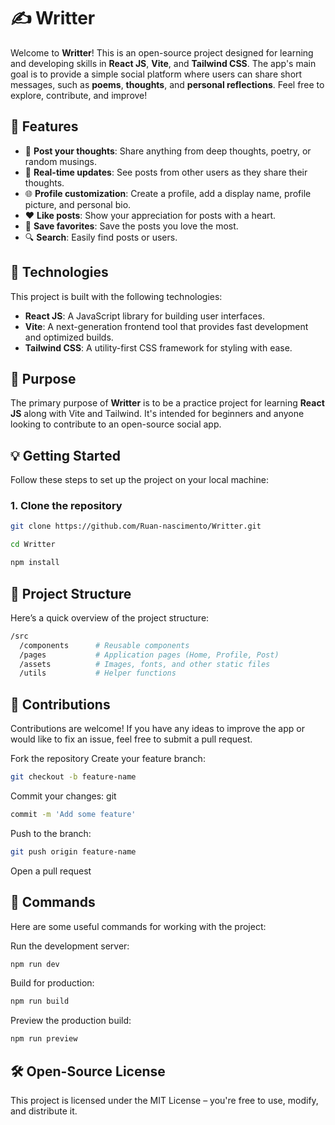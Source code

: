 # ✍️ Writter

Welcome to **Writter**! This is an open-source project designed for learning and developing skills in **React JS**, **Vite**, and **Tailwind CSS**. The app's main goal is to provide a simple social platform where users can share short messages, such as **poems**, **thoughts**, and **personal reflections**. Feel free to explore, contribute, and improve!

## 🌟 Features

- 📝 **Post your thoughts**: Share anything from deep thoughts, poetry, or random musings.
- 💬 **Real-time updates**: See posts from other users as they share their thoughts.
- 🌐 **Profile customization**: Create a profile, add a display name, profile picture, and personal bio.
- ❤️ **Like posts**: Show your appreciation for posts with a heart.
- 💾 **Save favorites**: Save the posts you love the most.
- 🔍 **Search**: Easily find posts or users.
  
## 🚀 Technologies

This project is built with the following technologies:

- **React JS**: A JavaScript library for building user interfaces.
- **Vite**: A next-generation frontend tool that provides fast development and optimized builds.
- **Tailwind CSS**: A utility-first CSS framework for styling with ease.

## 🎯 Purpose

The primary purpose of **Writter** is to be a practice project for learning **React JS** along with Vite and Tailwind. It's intended for beginners and anyone looking to contribute to an open-source social app.

## 💡 Getting Started

Follow these steps to set up the project on your local machine:

### 1. Clone the repository

```bash
git clone https://github.com/Ruan-nascimento/Writter.git
```

```bash
cd Writter
```

```bash
npm install
```

## 📂 Project Structure
Here’s a quick overview of the project structure:

```bash
/src
  /components      # Reusable components
  /pages           # Application pages (Home, Profile, Post)
  /assets          # Images, fonts, and other static files
  /utils           # Helper functions

```

## 🤝 Contributions

Contributions are welcome! If you have any ideas to improve the app or would like to fix an issue, feel free to submit a pull request.

Fork the repository
Create your feature branch: 
```bash
git checkout -b feature-name
```

Commit your changes: git
```bash
commit -m 'Add some feature'
```

Push to the branch: 
```bash
git push origin feature-name
```
Open a pull request

## 🔧 Commands

Here are some useful commands for working with the project:

Run the development server: 
```bash
npm run dev
```

Build for production: 
```bash
npm run build
```

Preview the production build: 
```bash
npm run preview
```

## 🛠️ Open-Source License
This project is licensed under the MIT License – you're free to use, modify, and distribute it.